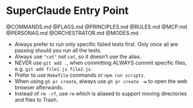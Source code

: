 # SuperClaude Entry Point

@COMMANDS.md
@FLAGS.md
@PRINCIPLES.md
@RULES.md
@MCP.md
@PERSONAS.md
@ORCHESTRATOR.md
@MODES.md

- Always prefer to run only specific failed tests first. Only once all are passing should you run all the tests.
- Always use `"cat"` not `cat`, so it doesn't use the alias.
- NEVER use `git add .`, when committing ALWAYS commit specific files, e.g. `git add file1.js file2.js`.
- Prefer to use `Makefile` commands or `npm run scripts`.
- When using `gh pr create`, always use `gh pr create -w` to open the web browser afterwards.
- Instead of `rm -rf`, use `rm` which is aliased to support moving directories and files to Trash.
